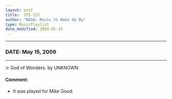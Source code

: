 ```yaml
---
layout: post
title:  STS-125
author: "NASA: Music to Wake Up By"
type: MusicPlaylist
date_modified: 2009-05-15
---
```


----
### DATE: May 15, 2009
----
✫ God of Wonders. by UNKNOWN

#### Comment:
* It was played for Mike Good.
